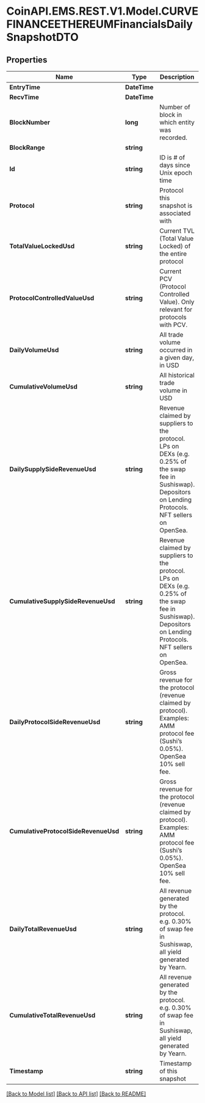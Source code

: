 
# CoinAPI.EMS.REST.V1.Model.CURVEFINANCEETHEREUMFinancialsDailySnapshotDTO

## Properties

Name | Type | Description | Notes
------------ | ------------- | ------------- | -------------
**EntryTime** | **DateTime** |  | [optional] 
**RecvTime** | **DateTime** |  | [optional] 
**BlockNumber** | **long** | Number of block in which entity was recorded. | [optional] 
**BlockRange** | **string** |  | [optional] 
**Id** | **string** | ID is # of days since Unix epoch time | [optional] 
**Protocol** | **string** | Protocol this snapshot is associated with | [optional] 
**TotalValueLockedUsd** | **string** | Current TVL (Total Value Locked) of the entire protocol | [optional] 
**ProtocolControlledValueUsd** | **string** | Current PCV (Protocol Controlled Value). Only relevant for protocols with PCV. | [optional] 
**DailyVolumeUsd** | **string** | All trade volume occurred in a given day, in USD | [optional] 
**CumulativeVolumeUsd** | **string** | All historical trade volume in USD | [optional] 
**DailySupplySideRevenueUsd** | **string** | Revenue claimed by suppliers to the protocol. LPs on DEXs (e.g. 0.25% of the swap fee in Sushiswap). Depositors on Lending Protocols. NFT sellers on OpenSea. | [optional] 
**CumulativeSupplySideRevenueUsd** | **string** | Revenue claimed by suppliers to the protocol. LPs on DEXs (e.g. 0.25% of the swap fee in Sushiswap). Depositors on Lending Protocols. NFT sellers on OpenSea. | [optional] 
**DailyProtocolSideRevenueUsd** | **string** | Gross revenue for the protocol (revenue claimed by protocol). Examples: AMM protocol fee (Sushi’s 0.05%). OpenSea 10% sell fee. | [optional] 
**CumulativeProtocolSideRevenueUsd** | **string** | Gross revenue for the protocol (revenue claimed by protocol). Examples: AMM protocol fee (Sushi’s 0.05%). OpenSea 10% sell fee. | [optional] 
**DailyTotalRevenueUsd** | **string** | All revenue generated by the protocol. e.g. 0.30% of swap fee in Sushiswap, all yield generated by Yearn. | [optional] 
**CumulativeTotalRevenueUsd** | **string** | All revenue generated by the protocol. e.g. 0.30% of swap fee in Sushiswap, all yield generated by Yearn. | [optional] 
**Timestamp** | **string** | Timestamp of this snapshot | [optional] 

[[Back to Model list]](../README.md#documentation-for-models)
[[Back to API list]](../README.md#documentation-for-api-endpoints)
[[Back to README]](../README.md)


